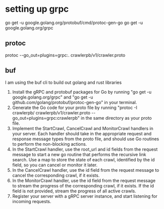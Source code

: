 # setting up grpc

go get -u google.golang.org/protobuf/cmd/protoc-gen-go
go get -u google.golang.org/grpc


## protoc

protoc --go_out=plugins=grpc:. crawlerpb/v1/crawler.proto


## buf
I am using the buf cli to build out golang and rust libraries


1. Install the gRPC and protobuf packages for Go by running "go get -u google.golang.org/grpc" and "go get -u github.com/golang/protobuf/protoc-gen-go" in your terminal.
2. Generate the Go code for your proto file by running "protoc -I crawlerpb/ crawlerpb/v1/crawler.proto --go_out=plugins=grpc:crawlerpb" in the same directory as your proto file.
3. Implement the StartCrawl, CancelCrawl and MonitorCrawl handlers in your server. Each handler should take in the appropriate request and response message types from the proto file, and should use Go routines to perform the non-blocking actions.
4. In the StartCrawl handler, use the root_url and id fields from the request message to start a new go routine that performs the recursive link search. Use a map to store the state of each crawl, identified by the id field, so you can cancel or monitor it later.
5. In the CancelCrawl handler, use the id field from the request message to cancel the corresponding crawl, if it exists.
6. In the MonitorCrawl handler, use the id field from the request message to stream the progress of the corresponding crawl, if it exists. If the id field is not provided, stream the progress of all active crawls.
7. Register your server with a gRPC server instance, and start listening for incoming requests.

